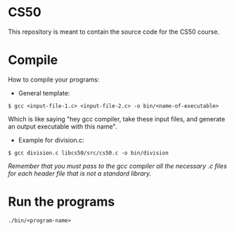 # CS50
This repository is meant to contain the source code for the CS50 course.

# Compile
How to compile your programs:
 - General template:
```
$ gcc <input-file-1.c> <input-file-2.c> -o bin/<name-of-executable>
```
Which is like saying "hey gcc compiler, take these input files, and generate an output executable with this name".

 - Example for division.c:
```
$ gcc division.c libcs50/src/cs50.c -o bin/division
```

*Remember that you must pass to the gcc compiler all the necessary .c files for each header file that is not a standard library.*

# Run the programs
```
./bin/<program-name>
```

